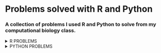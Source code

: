# Problems solved with R and Python
### A collection of problems I used R and Python to solve from my computational biology class.
<details><summary>R PROBLEMS</summary>
<p>

* **Problem 1** 8.23.3 from *Computing Skills for Biologists: A Toolbox* In this excersize, we will get a glimpse of the image processing capabilities of R. We want to determine the projected leaf area of plants using photos, and analyze whether the leaves have grown significantly over the course of two days. The directory CSB/r/data/leafarea/ contains images of plants at two time points (t1 and t2). The data have been collected by Madlen.
  * a.) Write a for loop that processes all images using the function getArea, which is provided in CSB/r/solutions/getArea.R. The function accepts a single file name as an argument, and returns the projected leaf area, measured in pixels. Your loop should record the leaf area for each image and store it in the data frame results. To loop over all files, you can use the function list.files along with its pattern matching option, to produce a list of all the files with extension .jpg in the directory SC/r/data/leafarea/. Work in your sandbox or change paths in the getArea.R function accordingly.
  * b.) Plot the area of each plant as measured ar the time point 1 verses time point 2.
  * c.) Determine whether the plants significantly differ at the time points 1 and 2 using a paired t-test.
  * [My Solution/Code](Assignments/assignment-06-Csaenz10-answers.R)

* **Problem 2** We will be analyzing the `age_count_2020-07-13_2020-10-11.xlsx` data se. This data consists of the date that a COVID-19 test from somebody residing in Nueces County comes back positive (LABDATE) the age of the person (AGE_YEARS). Each row is a person.  There are 4 worksheets in the excel workbook, one per month from July to October. Your goal is to complete the tasks and create an R script that will work when this repo is cloned to any computer. I encourage you to make tidyverse pipelines, where the responses from several questions are assembled in one or a few pipelines. When you are complete, submit by pushing the changes to github. Create an R script named `ageCovidSummary.R` in your exam repo and set the working directory with the following command:

* [My Solution/Code](Assignments/ageCovidSummary.R)


</p>
</details>


<details><summary>PYTHON PROBLEMS</summary>
<p>

* **Problem 1** 3.8.1 from *Computing Skills for Biologists: A Toolbox*
Description
* **Problem 2** 3.8.2 from *Computing Skills for Biologists: A Toolbox*
Description
* [My Solution/Code](Assignments/assignment-11-Csaenz10.txt)

* **Problem 3** 4.10.1 from *Computing Skills for Biologists: A Toolbox*
* [My Solution/Code](Assignments/assignment12.txt)


</p>
</details>


